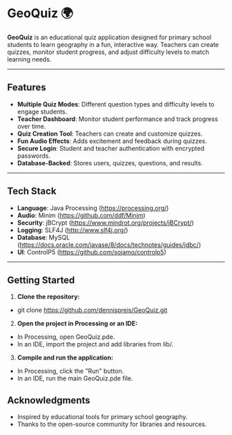 # GeoQuiz 🌍

**GeoQuiz** is an educational quiz application designed for primary school students to learn geography in a fun, interactive way. Teachers can create quizzes, monitor student progress, and adjust difficulty levels to match learning needs.

---

## Features

- **Multiple Quiz Modes**: Different question types and difficulty levels to engage students.
- **Teacher Dashboard**: Monitor student performance and track progress over time.
- **Quiz Creation Tool**: Teachers can create and customize quizzes.
- **Fun Audio Effects**: Adds excitement and feedback during quizzes.
- **Secure Login**: Student and teacher authentication with encrypted passwords.
- **Database-Backed**: Stores users, quizzes, questions, and results.

---

## Tech Stack

- **Language**: Java Processing (https://processing.org/)  
- **Audio**: Minim (https://github.com/ddf/Minim)
- **Security**: jBCrypt (https://www.mindrot.org/projects/jBCrypt/)  
- **Logging**: SLF4J (http://www.slf4j.org/)
- **Database**: MySQL (https://docs.oracle.com/javase/8/docs/technotes/guides/jdbc/)  
- **UI**: ControlP5 (https://github.com/sojamo/controlp5)

---

## Getting Started

1. **Clone the repository:**
- git clone https://github.com/dennispreis/GeoQuiz.git

2. **Open the project in Processing or an IDE:**
- In Processing, open GeoQuiz.pde.
- In an IDE, import the project and add libraries from lib/.

3. **Compile and run the application:**
- In Processing, click the "Run" button.
- In an IDE, run the main GeoQuiz.pde file.

## Acknowledgments
- Inspired by educational tools for primary school geography.
- Thanks to the open-source community for libraries and resources.